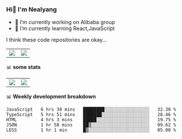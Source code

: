 ### Hi👋 I'm Nealyang

- 🔭 I’m currently working on Alibaba group
- 🌱 I’m currently learning React,JavaScript


I think these code repositories are okay...

<table>
  <tbody>
    <tr>
      <td>
        <a href="https://github.com/Nealyang/React-Express-Blog-Demo">
          <img align="center" src="https://github-readme-stats.vercel.app/api/pin/?username=Nealyang&repo=React-Express-Blog-Demo&theme=chartreuse-dark" />
        </a>
      </td>
       <td>
        <a href="https://github.com/Nealyang/PersonalBlog">
          <img align="center" src="https://github-readme-stats.vercel.app/api/pin/?username=Nealyang&repo=PersonalBlog&theme=chartreuse-dark" />
        </a>
      </td>
    </tr>
  </tbody>
</table>

📊 **some stats**


<table>
  <tbody>
    <tr>
      <td>
          <img align="center" src="https://github-readme-stats.vercel.app/api?username=Nealyang&theme=chartreuse-dark&show_icons=true" />
      </td>
       <td>
          <img align="center" src="https://github-readme-stats.vercel.app/api/top-langs/?username=Nealyang&theme=chartreuse-dark" />
      </td>
    </tr>
  </tbody>
</table>

📊 **Weekly development breakdown**

<!--START_SECTION:waka-->
```text
JavaScript   6 hrs 38 mins   ████████░░░░░░░░░░░░░░░░░   32.30 % 
TypeScript   5 hrs 51 mins   ███████░░░░░░░░░░░░░░░░░░   28.46 % 
HTML         4 hrs 3 mins    █████░░░░░░░░░░░░░░░░░░░░   19.75 % 
JSON         1 hr 58 mins    ██▒░░░░░░░░░░░░░░░░░░░░░░   09.62 % 
LESS         1 hr 1 min      █▒░░░░░░░░░░░░░░░░░░░░░░░   05.00 % 
```
<!--END_SECTION:waka-->

